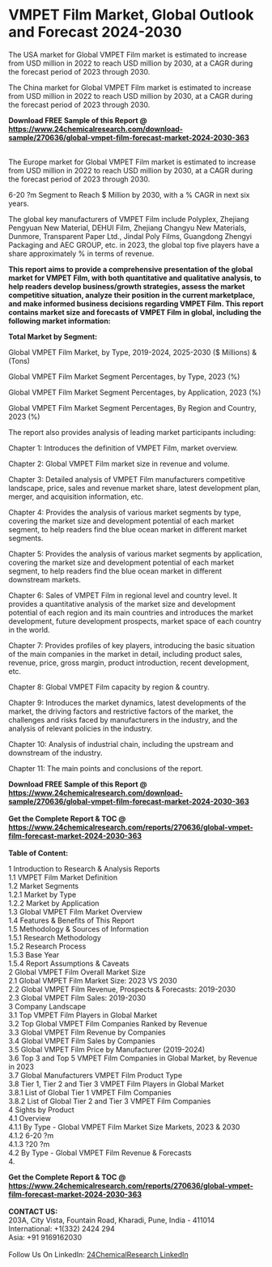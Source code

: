 <h1>VMPET Film Market, Global Outlook and Forecast 2024-2030</h1><p>The USA market for Global VMPET Film market is estimated to increase from USD million in 2022 to reach USD million by 2030, at a CAGR during the forecast period of 2023 through 2030.</p><p>
</p><p>The China market for Global VMPET Film market is estimated to increase from USD million in 2022 to reach USD million by 2030, at a CAGR during the forecast period of 2023 through 2030.</p><div><b>Download FREE Sample of this Report @ 
            <a href="https://www.24chemicalresearch.com/download-sample/270636/global-vmpet-film-forecast-market-2024-2030-363">
            https://www.24chemicalresearch.com/download-sample/270636/global-vmpet-film-forecast-market-2024-2030-363</a></b></div><br><p>
</p><p>The Europe market for Global VMPET Film market is estimated to increase from USD million in 2022 to reach USD million by 2030, at a CAGR during the forecast period of 2023 through 2030.</p><p>
6-20 ?m Segment to Reach $ Million by 2030, with a % CAGR in next six years.</p><p>
The global key manufacturers of VMPET Film include Polyplex, Zhejiang Pengyuan New Material, DEHUI Film, Zhejiang Changyu New Materials, Dunmore, Transparent Paper Ltd., Jindal Poly Films, Guangdong Zhengyi Packaging and AEC GROUP, etc. in 2023, the global top five players have a share approximately % in terms of revenue.</p><p>
<strong>This report aims to provide a comprehensive presentation of the global market for VMPET Film, with both quantitative and qualitative analysis, to help readers develop business/growth strategies, assess the market competitive situation, analyze their position in the current marketplace, and make informed business decisions regarding VMPET Film. This report contains market size and forecasts of VMPET Film in global, including the following market information:</strong></p><p>
</p><p>
<strong>Total Market by Segment:</strong></p><p>
Global VMPET Film Market, by Type, 2019-2024, 2025-2030 ($ Millions) &amp; (Tons)</p><p>
Global VMPET Film Market Segment Percentages, by Type, 2023 (%)</p><p>
</p><p>
Global VMPET Film Market Segment Percentages, by Application, 2023 (%)</p><p>
</p><p>
Global VMPET Film Market Segment Percentages, By Region and Country, 2023 (%)</p><p>
</p><p>
The report also provides analysis of leading market participants including:</p><p>
</p><p>
</p><p>
Chapter 1: Introduces the definition of VMPET Film, market overview.</p><p>
Chapter 2: Global VMPET Film market size in revenue and volume.</p><p>
Chapter 3: Detailed analysis of VMPET Film manufacturers competitive landscape, price, sales and revenue market share, latest development plan, merger, and acquisition information, etc.</p><p>
Chapter 4: Provides the analysis of various market segments by type, covering the market size and development potential of each market segment, to help readers find the blue ocean market in different market segments.</p><p>
Chapter 5: Provides the analysis of various market segments by application, covering the market size and development potential of each market segment, to help readers find the blue ocean market in different downstream markets.</p><p>
Chapter 6: Sales of VMPET Film in regional level and country level. It provides a quantitative analysis of the market size and development potential of each region and its main countries and introduces the market development, future development prospects, market space of each country in the world.</p><p>
Chapter 7: Provides profiles of key players, introducing the basic situation of the main companies in the market in detail, including product sales, revenue, price, gross margin, product introduction, recent development, etc.</p><p>
Chapter 8: Global VMPET Film capacity by region &amp; country.</p><p>
Chapter 9: Introduces the market dynamics, latest developments of the market, the driving factors and restrictive factors of the market, the challenges and risks faced by manufacturers in the industry, and the analysis of relevant policies in the industry.</p><p>
Chapter 10: Analysis of industrial chain, including the upstream and downstream of the industry.</p><p>
Chapter 11: The main points and conclusions of the report.</p><div><b>Download FREE Sample of this Report @ 
            <a href="https://www.24chemicalresearch.com/download-sample/270636/global-vmpet-film-forecast-market-2024-2030-363">
            https://www.24chemicalresearch.com/download-sample/270636/global-vmpet-film-forecast-market-2024-2030-363</a></b></div><br><div><b>Get the Complete Report & TOC @ 
            <a href="https://www.24chemicalresearch.com/reports/270636/global-vmpet-film-forecast-market-2024-2030-363">
            https://www.24chemicalresearch.com/reports/270636/global-vmpet-film-forecast-market-2024-2030-363</a></b></div><br>
            <b>Table of Content:</b><p>1 Introduction to Research & Analysis Reports<br />
    1.1 VMPET Film Market Definition<br />
    1.2 Market Segments<br />
        1.2.1 Market by Type<br />
        1.2.2 Market by Application<br />
    1.3 Global VMPET Film Market Overview<br />
    1.4 Features & Benefits of This Report<br />
    1.5 Methodology & Sources of Information<br />
        1.5.1 Research Methodology<br />
        1.5.2 Research Process<br />
        1.5.3 Base Year<br />
        1.5.4 Report Assumptions & Caveats<br />
2 Global VMPET Film Overall Market Size<br />
    2.1 Global VMPET Film Market Size: 2023 VS 2030<br />
    2.2 Global VMPET Film Revenue, Prospects & Forecasts: 2019-2030<br />
    2.3 Global VMPET Film Sales: 2019-2030<br />
3 Company Landscape<br />
    3.1 Top VMPET Film Players in Global Market<br />
    3.2 Top Global VMPET Film Companies Ranked by Revenue<br />
    3.3 Global VMPET Film Revenue by Companies<br />
    3.4 Global VMPET Film Sales by Companies<br />
    3.5 Global VMPET Film Price by Manufacturer (2019-2024)<br />
    3.6 Top 3 and Top 5 VMPET Film Companies in Global Market, by Revenue in 2023<br />
    3.7 Global Manufacturers VMPET Film Product Type<br />
    3.8 Tier 1, Tier 2 and Tier 3 VMPET Film Players in Global Market<br />
        3.8.1 List of Global Tier 1 VMPET Film Companies<br />
        3.8.2 List of Global Tier 2 and Tier 3 VMPET Film Companies<br />
4 Sights by Product<br />
    4.1 Overview<br />
        4.1.1 By Type - Global VMPET Film Market Size Markets, 2023 & 2030<br />
        4.1.2 6-20 ?m<br />
        4.1.3 ?20 ?m<br />
    4.2 By Type - Global VMPET Film Revenue & Forecasts<br />
        4.</p><div><b>Get the Complete Report & TOC @ 
            <a href="https://www.24chemicalresearch.com/reports/270636/global-vmpet-film-forecast-market-2024-2030-363">
            https://www.24chemicalresearch.com/reports/270636/global-vmpet-film-forecast-market-2024-2030-363</a></b></div><br><b>CONTACT US:</b><br>
            203A, City Vista, Fountain Road, Kharadi, Pune, India - 411014<br>
            International: +1(332) 2424 294<br>
            Asia: +91 9169162030 <br><br>
            Follow Us On LinkedIn: <a href="https://www.linkedin.com/company/24chemicalresearch/">24ChemicalResearch LinkedIn</a>